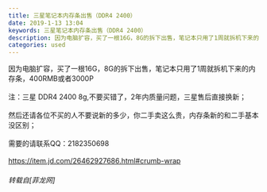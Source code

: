 ```yaml
---
title: 三星笔记本内存条出售（DDR4 2400）
date: 2019-1-13 13:04
keywords: 三星笔记本内存条出售（DDR4 2400）
description: 因为电脑扩容，买了一根16G，8G的拆下出售，笔记本只用了1周就拆机下来的内存条，400RMB或者3000P注：三星 DDR4 2400 8g,不要买错了，2年内质量问题，三星售后直接换新；然后还请各位不买的人不要说新的多少，你二手卖这么贵，内存条新的和二手基本没区别；需要的请联系QQ：2182350698https://item.jd.com/26462927686.html#crumb-wrap
categories: used
---
```

<td class="t_f" id="postmessage_2681821">

因为电脑扩容，买了一根16G，8G的拆下出售，笔记本只用了1周就拆机下来的内存条，400RMB或者3000P<br/>
<br/>
注：三星 DDR4 2400 8g,不要买错了，2年内质量问题，三星售后直接换新；<br/>
<br/>
然后还请各位不买的人不要说新的多少，你二手卖这么贵，内存条新的和二手基本没区别；<br/>
<br/>
需要的请联系QQ：2182350698<br/>
<br/>
https://item.jd.com/26462927686.html#crumb-wrap</td>
###### 转载自[菲龙网]